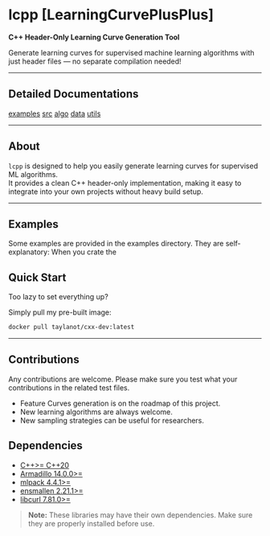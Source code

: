 # lcpp [LearningCurvePlusPlus]

**C++ Header-Only Learning Curve Generation Tool**  

Generate learning curves for supervised machine learning algorithms with just header files — no separate compilation needed!  

---

## Detailed Documentations
[examples](docs/examples.md)
[src](docs/src.md)
[algo](docs/algo.md)
[data](docs/data.md)
[utils](docs/utils.md)

---

## About  

`lcpp` is designed to help you easily generate learning curves for supervised ML algorithms.  
It provides a clean C++ header-only implementation, making it easy to integrate into your own projects without heavy build setup.  

---

## Examples 
Some examples are provided in the examples directory. They are self-explanatory: When you crate the 
 
## Quick Start  

Too lazy to set everything up?  

Simply pull my pre-built image:  

```bash
docker pull taylanot/cxx-dev:latest
```

---

## Contributions

Any contributions are welcome. Please make sure you test what your contributions in the related test files.

- Feature Curves generation is on the roadmap of this project.
- New learning algorithms are always welcome.
- New sampling strategies can be useful for researchers.

## Dependencies

- [C++>= C++20](https://en.cppreference.com/w/cpp/20.html)
- [Armadillo 14.0.0>=](https://arma.sourceforge.net/docs.html)  
- [mlpack 4.4.1>=](https://github.com/shivamshivanshu/mlpack/tree/master)  
- [ensmallen 2.21.1>=](https://github.com/mlpack/ensmallen)  
- [libcurl 7.81.0>=](https://curl.se/libcurl/)

> **Note:** These libraries may have their own dependencies. Make sure they are properly installed before use.  


